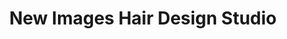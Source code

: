 ---
title: "New Images Hair Design Studio"
url: /stroudsburg/new-images-hair-design-studio/
shop: hairdresser
---